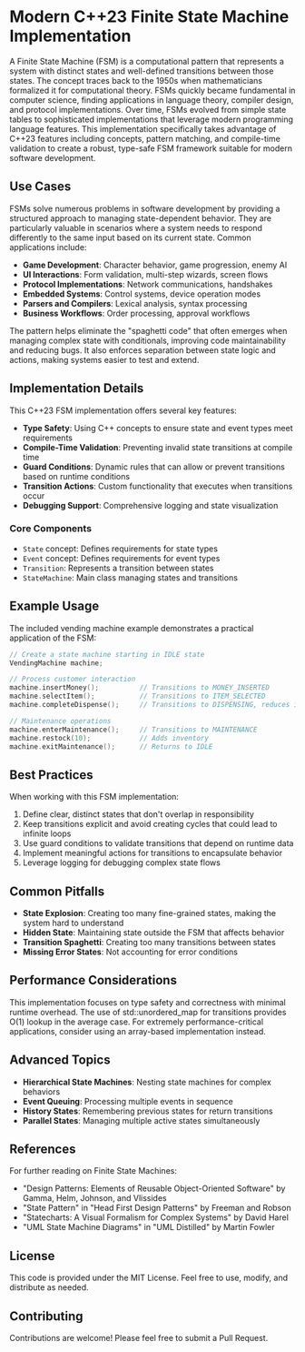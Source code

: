 # Modern C++23 Finite State Machine Implementation

A Finite State Machine (FSM) is a computational pattern that represents a system with distinct states and well-defined transitions
between those states. The concept traces back to the 1950s when mathematicians formalized it for computational theory. FSMs quickly
became fundamental in computer science, finding applications in language theory, compiler design, and protocol implementations. Over
time, FSMs evolved from simple state tables to sophisticated implementations that leverage modern programming language features.
This implementation specifically takes advantage of C++23 features including concepts, pattern matching, and compile-time
validation to create a robust, type-safe FSM framework suitable for modern software development.

## Use Cases

FSMs solve numerous problems in software development by providing a structured approach to managing state-dependent behavior. They
are particularly valuable in scenarios where a system needs to respond differently to the same input based on its current state.
Common applications include:

- **Game Development**: Character behavior, game progression, enemy AI
- **UI Interactions**: Form validation, multi-step wizards, screen flows
- **Protocol Implementations**: Network communications, handshakes
- **Embedded Systems**: Control systems, device operation modes
- **Parsers and Compilers**: Lexical analysis, syntax processing
- **Business Workflows**: Order processing, approval workflows

The pattern helps eliminate the "spaghetti code" that often emerges when managing complex state with conditionals, improving code
maintainability and reducing bugs. It also enforces separation between state logic and actions, making systems easier to test and
extend.

## Implementation Details

This C++23 FSM implementation offers several key features:

- **Type Safety**: Using C++ concepts to ensure state and event types meet requirements
- **Compile-Time Validation**: Preventing invalid state transitions at compile time
- **Guard Conditions**: Dynamic rules that can allow or prevent transitions based on runtime conditions
- **Transition Actions**: Custom functionality that executes when transitions occur
- **Debugging Support**: Comprehensive logging and state visualization

### Core Components

- `State` concept: Defines requirements for state types
- `Event` concept: Defines requirements for event types
- `Transition`: Represents a transition between states
- `StateMachine`: Main class managing states and transitions

## Example Usage

The included vending machine example demonstrates a practical application of the FSM:

```cpp
// Create a state machine starting in IDLE state
VendingMachine machine;

// Process customer interaction
machine.insertMoney();          // Transitions to MONEY_INSERTED
machine.selectItem();           // Transitions to ITEM_SELECTED
machine.completeDispense();     // Transitions to DISPENSING, reduces inventory

// Maintenance operations
machine.enterMaintenance();     // Transitions to MAINTENANCE
machine.restock(10);            // Adds inventory
machine.exitMaintenance();      // Returns to IDLE
```

## Best Practices

When working with this FSM implementation:

1. Define clear, distinct states that don't overlap in responsibility
2. Keep transitions explicit and avoid creating cycles that could lead to infinite loops
3. Use guard conditions to validate transitions that depend on runtime data
4. Implement meaningful actions for transitions to encapsulate behavior
5. Leverage logging for debugging complex state flows

## Common Pitfalls

- **State Explosion**: Creating too many fine-grained states, making the system hard to understand
- **Hidden State**: Maintaining state outside the FSM that affects behavior
- **Transition Spaghetti**: Creating too many transitions between states
- **Missing Error States**: Not accounting for error conditions

## Performance Considerations

This implementation focuses on type safety and correctness with minimal runtime overhead. The use of std::unordered_map for
transitions provides O(1) lookup in the average case. For extremely performance-critical applications, consider using an array-based
implementation instead.

## Advanced Topics

- **Hierarchical State Machines**: Nesting state machines for complex behaviors
- **Event Queuing**: Processing multiple events in sequence
- **History States**: Remembering previous states for return transitions
- **Parallel States**: Managing multiple active states simultaneously

## References

For further reading on Finite State Machines:

- "Design Patterns: Elements of Reusable Object-Oriented Software" by Gamma, Helm, Johnson, and Vlissides
- "State Pattern" in "Head First Design Patterns" by Freeman and Robson
- "Statecharts: A Visual Formalism for Complex Systems" by David Harel
- "UML State Machine Diagrams" in "UML Distilled" by Martin Fowler

## License

This code is provided under the MIT License. Feel free to use, modify, and distribute as needed.

## Contributing

Contributions are welcome! Please feel free to submit a Pull Request.
